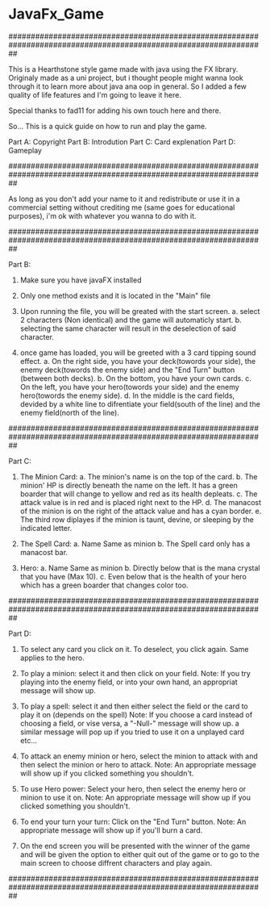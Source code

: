 # JavaFx_Game
##################################################################################################################

This is a Hearthstone style game made with java using the FX library. Originaly made as a uni project, but i thought people might wanna look through it to learn more about java ana oop in general. So I added a few quality of life features and I'm going to leave it here.

Special thanks to fad11 for adding his own touch here and there.

So... This is a quick guide on how to run and play the game.

Part A: Copyright
Part B: Introdution
Part C: Card explenation
Part D: Gameplay

##################################################################################################################

As long as you don't add your name to it and redistribute or use it in a commercial setting without crediting me
(same goes for educational purposes), i'm ok with whatever you wanna to do with it.

##################################################################################################################

Part B:

1. Make sure you have javaFX installed

2. Only one method exists and it is located in the "Main" file

3. Upon running the file, you will be greated with the start screen.
	a. select 2 characters (Non identical) and the game will automaticly start.
	b. selecting the same character will result in the deselection of said character.

4. once game has loaded, you will be greeted with a 3 card tipping sound effect.
	a. On the right side, you have your deck(towords your side), 
		the enemy deck(towords the enemy side) 
		and the "End Turn" button (between both decks).
	b. On the bottom, you have your own cards.
	c. On the left, you have your hero(towords your side) and the enemy hero(towords the enemy side).
	d. In the middle is the card fields, devided by a white line to difrentiate your field(south of the line)
		and the enemy field(north of the line).

##################################################################################################################

Part C:

1. The Minion Card:
	a. The minion's name is on the top of the card.
	b. The minion' HP is directly beneath the name on the left. 
		It has a green boarder that will change to yellow and red as its health depleats.
	c. The attack value is in red and is placed right next to the HP.
	d. The manacost of the minion is on the right of the attack value and has a cyan border.
	e. The third row diplayes if the minion is taunt, devine, or sleeping by the indicated letter.

2. The Spell Card:
	a. Name Same as minion
	b. The Spell card only has a manacost bar.

3. Hero:
	a. Name Same as minion
	b. Directly below that is the mana crystal that you have (Max 10).
	c. Even below that is the health of your hero which has a green boarder that changes color too.

##################################################################################################################

Part D:

1. To select any card you click on it. To deselect, you click again. Same applies to the hero.

2. To play a minion: select it and then click on your field.
	Note: If you try playing into the enemy field, or into your own hand,  an appropriat message will show up.

3. To play a spell: select it and then either select the field or the card to play it on (depends on the spell)
	Note: If you choose a card instead of choosing a field, or vise versa, a "-Null-" message will show up.
		a similar message will pop up if you tried to use it on a unplayed card etc...

4. To attack an enemy minion or hero, select the minion to attack with and then select the minion or hero to attack.
	Note: An appropriate message will show up if you clicked something you shouldn't.

5. To use Hero power: Select your hero, then select the enemy hero or minion to use it on.
	Note: An appropriate message will show up if you clicked something you shouldn't.

6. To end your turn your turn: Click on the "End Turn" button.
	Note: An appropriate message will show up if you'll burn a card.

7. On the end screen you will be presented with the winner of the game and will be given the option to either
	quit out of the game or to go to the main screen to choose diffrent characters and play again. 

##################################################################################################################

